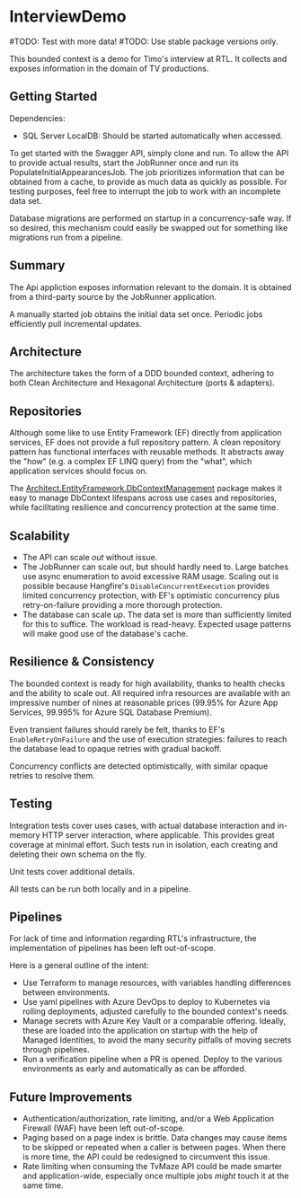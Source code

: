 # InterviewDemo

#TODO: Test with more data!
#TODO: Use stable package versions only.

This bounded context is a demo for Timo's interview at RTL.
It collects and exposes information in the domain of TV productions.

## Getting Started

Dependencies:

- SQL Server LocalDB: Should be started automatically when accessed.

To get started with the Swagger API, simply clone and run.
To allow the API to provide actual results, start the JobRunner once and run its PopulateInitialAppearancesJob.
The job prioritizes information that can be obtained from a cache, to provide as much data as quickly as possible.
For testing purposes, feel free to interrupt the job to work with an incomplete data set.

Database migrations are performed on startup in a concurrency-safe way.
If so desired, this mechanism could easily be swapped out for something like migrations run from a pipeline.

## Summary

The Api appliction exposes information relevant to the domain.
It is obtained from a third-party source by the JobRunner application.

A manually started job obtains the initial data set once.
Periodic jobs efficiently pull incremental updates.

## Architecture

The architecture takes the form of a DDD bounded context, adhering to both Clean Architecture and Hexagonal Architecture (ports & adapters).

## Repositories

Although some like to use Entity Framework (EF) directly from application services, EF does not provide a full repository pattern.
A clean repository pattern has functional interfaces with reusable methods.
It abstracts away the "how" (e.g. a complex EF LINQ query) from the "what", which application services should focus on.

The [Architect.EntityFramework.DbContextManagement](https://github.com/TheArchitectDev/Architect.EntityFramework.DbContextManagement) package makes it easy to manage DbContext lifespans across use cases and repositories, while facilitating resilience and concurrency protection at the same time.

## Scalability

- The API can scale _out_ without issue.
- The JobRunner can scale out, but should hardly need to. Large batches use async enumeration to avoid excessive RAM usage. Scaling out is possible because Hangfire's `DisableConcurrentExecution` provides limited concurrency protection, with EF's optimistic concurrency plus retry-on-failure providing a more thorough protection.
- The database can scale _up_. The data set is more than sufficiently limited for this to suffice. The workload is read-heavy. Expected usage patterns will make good use of the database's cache.

## Resilience & Consistency

The bounded context is ready for high availability, thanks to health checks and the ability to scale out.
All required infra resources are available with an impressive number of nines at reasonable prices (99.95% for Azure App Services, 99.995% for Azure SQL Database Premium).

Even transient failures should rarely be felt, thanks to EF's `EnableRetryOnFailure` and the use of execution strategies: failures to reach the database lead to opaque retries with gradual backoff.

Concurrency conflicts are detected optimistically, with similar opaque retries to resolve them.

## Testing

Integration tests cover uses cases, with actual database interaction and in-memory HTTP server interaction, where applicable.
This provides great coverage at minimal effort.
Such tests run in isolation, each creating and deleting their own schema on the fly.

Unit tests cover additional details.

All tests can be run both locally and in a pipeline.

## Pipelines

For lack of time and information regarding RTL's infrastructure, the implementation of pipelines has been left out-of-scope.

Here is a general outline of the intent:

- Use Terraform to manage resources, with variables handling differences between environments.
- Use yaml pipelines with Azure DevOps to deploy to Kubernetes via rolling deployments, adjusted carefully to the bounded context's needs.
- Manage secrets with Azure Key Vault or a comparable offering. Ideally, these are loaded into the application on startup with the help of Managed Identities, to avoid the many security pitfalls of moving secrets through pipelines.
- Run a verification pipeline when a PR is opened. Deploy to the various environments as early and automatically as can be afforded.

## Future Improvements

- Authentication/authorization, rate limiting, and/or a Web Application Firewall (WAF) have been left out-of-scope.
- Paging based on a page index is brittle. Data changes may cause items to be skipped or repeated when a caller is between pages. When there is more time, the API could be redesigned to circumvent this issue.
- Rate limiting when consuming the TvMaze API could be made smarter and application-wide, especially once multiple jobs _might_ touch it at the same time.
